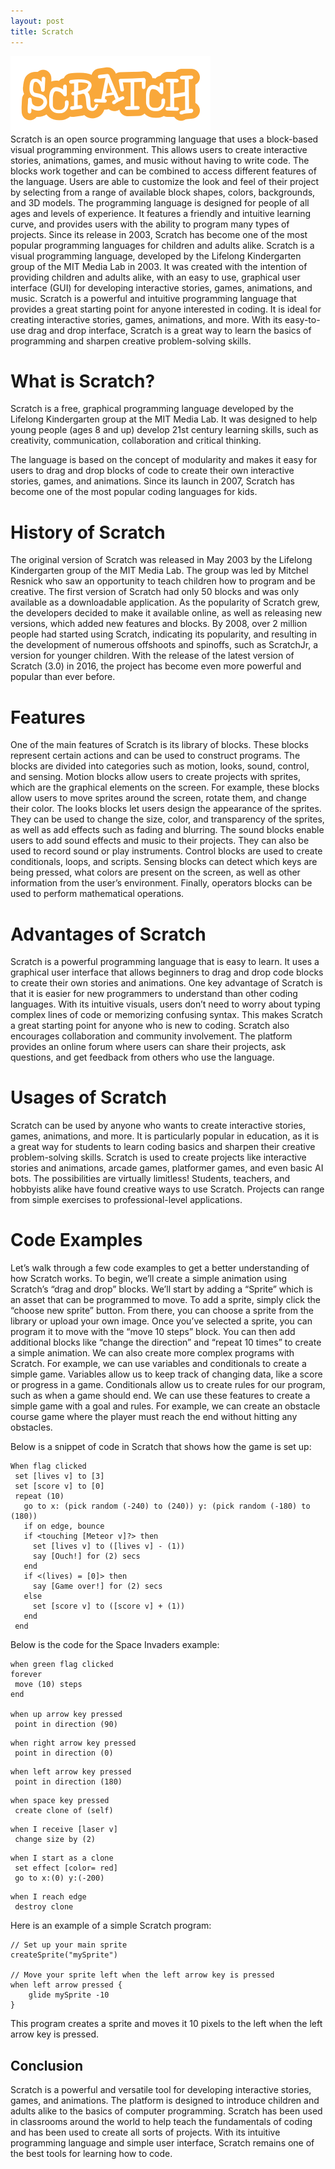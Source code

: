 ```yaml
---
layout: post
title: Scratch
---
```

<div class="row">
    <div class="col-sm-2">
        <img src="/images/scratch-logo.png" alt="Scratch logo"/>
    </div>
    <div class="col-sm-10">
        Scratch is an open source programming language that uses a block-based visual programming environment. This allows users to create interactive stories, animations, games, and music without having to write code. The blocks work together and can be combined to access different features of the language. Users are able to customize the look and feel of their project by selecting from a range of available block shapes, colors, backgrounds, and 3D models.
        The programming language is designed for people of all ages and levels of experience. It features a friendly and intuitive learning curve, and provides users with the ability to program many types of projects. Since its release in 2003, Scratch has become one of the most popular programming languages for children and adults alike.
        Scratch is a visual programming language, developed by the Lifelong Kindergarten group of the MIT Media Lab in 2003. It was created with the intention of providing children and adults alike, with an easy to use, graphical user interface (GUI) for developing interactive stories, games, animations, and music.
        Scratch is a powerful and intuitive programming language that provides a great starting point for anyone interested in coding. It is ideal for creating interactive stories, games, animations, and more. With its easy-to-use drag and drop interface, Scratch is a great way to learn the basics of programming and sharpen creative problem-solving skills.
    </div>
</div>


<meta property="og:title" content="Scratch">
<meta property="og:type" content="article">
<meta property="og:url" content="https://blog.released.info/2023/11/20/Scratch.html">
<meta property="og:image" content="https://blog.released.info/images/scratch-logo.jpg">
<meta property="og:description" content="Scratch is an open-source, block-based visual programming language that allows users to create interactive stories, animations, games, and music without writing code.">
<meta property="og:site_name" content="Released.info Blog">
<meta property="article:published_time" content="2023-11-20">
<meta property="article:author" content="Released.info Blog Team">



# What is Scratch?
Scratch is a free, graphical programming language developed by the Lifelong Kindergarten group at the MIT Media Lab. It was designed to help young people (ages 8 and up) develop 21st century learning skills, such as creativity, communication, collaboration and critical thinking.

The language is based on the concept of modularity and makes it easy for users to drag and drop blocks of code to create their own interactive stories, games, and animations. Since its launch in 2007, Scratch has become one of the most popular coding languages for kids.

# History of Scratch

The original version of Scratch was released in May 2003 by the Lifelong Kindergarten group of the MIT Media Lab. The group was led by Mitchel Resnick who saw an opportunity to teach children how to program and be creative.
The first version of Scratch had only 50 blocks and was only available as a downloadable application. As the popularity of Scratch grew, the developers decided to make it available online, as well as releasing new versions, which added new features and blocks.
By 2008, over 2 million people had started using Scratch, indicating its popularity, and resulting in the development of numerous offshoots and spinoffs, such as ScratchJr, a version for younger children.
With the release of the latest version of Scratch (3.0) in 2016, the project has become even more powerful and popular than ever before.

# Features

One of the main features of Scratch is its library of blocks. These blocks represent certain actions and can be used to construct programs. The blocks are divided into categories such as motion, looks, sound, control, and sensing.
Motion blocks allow users to create projects with sprites, which are the graphical elements on the screen. For example, these blocks allow users to move sprites around the screen, rotate them, and change their color.
The looks blocks let users design the appearance of the sprites. They can be used to change the size, color, and transparency of the sprites, as well as add effects such as fading and blurring.
The sound blocks enable users to add sound effects and music to their projects. They can also be used to record sound or play instruments.
Control blocks are used to create conditionals, loops, and scripts.
Sensing blocks can detect which keys are being pressed, what colors are present on the screen, as well as other information from the user’s environment.
Finally, operators blocks can be used to perform mathematical operations.

# Advantages of Scratch
Scratch is a powerful programming language that is easy to learn. It uses a graphical user interface that allows beginners to drag and drop code blocks to create their own stories and animations.
One key advantage of Scratch is that it is easier for new programmers to understand than other coding languages. With its intuitive visuals, users don’t need to worry about typing complex lines of code or memorizing confusing syntax. This makes Scratch a great starting point for anyone who is new to coding.
Scratch also encourages collaboration and community involvement. The platform provides an online forum where users can share their projects, ask questions, and get feedback from others who use the language.

# Usages of Scratch
Scratch can be used by anyone who wants to create interactive stories, games, animations, and more. It is particularly popular in education, as it is a great way for students to learn coding basics and sharpen their creative problem-solving skills.
Scratch is used to create projects like interactive stories and animations, arcade games, platformer games, and even basic AI bots. The possibilities are virtually limitless!
Students, teachers, and hobbyists alike have found creative ways to use Scratch. Projects can range from simple exercises to professional-level applications.

# Code Examples
Let’s walk through a few code examples to get a better understanding of how Scratch works.
To begin, we’ll create a simple animation using Scratch’s “drag and drop” blocks. We’ll start by adding a “Sprite” which is an asset that can be programmed to move. To add a sprite, simply click the “choose new sprite” button.
From there, you can choose a sprite from the library or upload your own image. Once you’ve selected a sprite, you can program it to move with the “move 10 steps” block. You can then add additional blocks like “change the direction” and “repeat 10 times” to create a simple animation.
We can also create more complex programs with Scratch. For example, we can use variables and conditionals to create a simple game. Variables allow us to keep track of changing data, like a score or progress in a game. Conditionals allow us to create rules for our program, such as when a game should end.
We can use these features to create a simple game with a goal and rules. For example, we can create an obstacle course game where the player must reach the end without hitting any obstacles. 

Below is a snippet of code in Scratch that shows how the game is set up:

```
When flag clicked
 set [lives v] to [3]
 set [score v] to [0]
 repeat (10)
   go to x: (pick random (-240) to (240)) y: (pick random (-180) to (180))
   if on edge, bounce
   if <touching [Meteor v]?> then
     set [lives v] to ([lives v] - (1))
     say [Ouch!] for (2) secs
   end
   if <(lives) = [0]> then
     say [Game over!] for (2) secs
   else
     set [score v] to ([score v] + (1))
   end
 end
```

Below is the code for the Space Invaders example:

```
when green flag clicked
forever
 move (10) steps
end

when up arrow key pressed
 point in direction (90)
```

```
when right arrow key pressed
 point in direction (0)
```

```
when left arrow key pressed
 point in direction (180)
```

```
when space key pressed
 create clone of (self)
```

```
when I receive [laser v]
 change size by (2)
```

```
when I start as a clone
 set effect [color= red]
 go to x:(0) y:(-200)
```

```
when I reach edge
 destroy clone
```

Here is an example of a simple Scratch program: 

```
// Set up your main sprite 
createSprite("mySprite") 
 
// Move your sprite left when the left arrow key is pressed 
when left arrow pressed {
	glide mySprite -10
}
```
This program creates a sprite and moves it 10 pixels to the left when the left arrow key is pressed. 

## Conclusion
Scratch is a powerful and versatile tool for developing interactive stories, games, and animations. The platform is designed to introduce children and adults alike to the basics of computer programming. Scratch has been used in classrooms around the world to help teach the fundamentals of coding and has been used to create all sorts of projects. With its intuitive programming language and simple user interface, Scratch remains one of the best tools for learning how to code.
